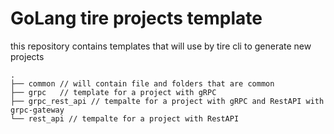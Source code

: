 # GoLang tire projects template

this repository contains templates that will use by tire cli to generate new projects

```
.
├── common // will contain file and folders that are common 
├── grpc   // template for a project with gRPC
├── grpc_rest_api // tempalte for a project with gRPC and RestAPI with grpc-gateway
└── rest_api // tempalte for a project with RestAPI
```
